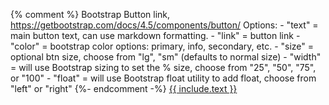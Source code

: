 {% comment %}
    Bootstrap Button link, https://getbootstrap.com/docs/4.5/components/button/
    Options:
    - "text" = main button text, can use markdown formatting.
    - "link" = button link
    - "color" = bootstrap color options: primary, info, secondary, etc. 
    - "size" = optional btn size, choose from "lg", "sm" (defaults to normal size)
    - "width" = will use Bootstrap sizing to set the % size, choose from "25", "50", "75", or "100" 
    - "float" = will use Bootstrap float utility to add float, choose from "left" or "right" 
{%- endcomment -%}
<a class="btn{% if include.size %} btn-{{ include.size }}{% endif %} btn-{{ include.color | default: 'secondary' }}{% if include.float %} float-{{ include.float }}{% endif %}{% if include.width %} w-{{ include.width }}{% endif %}" href="{{ include.link }}" markdown="1">{{ include.text }}</a>
